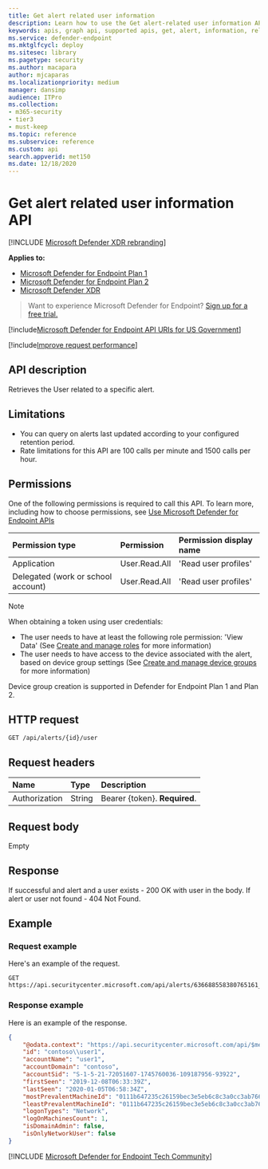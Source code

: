 ```yaml
---
title: Get alert related user information
description: Learn how to use the Get alert-related user information API to retrieve the user related to a specific alert in Microsoft Defender for Endpoint.
keywords: apis, graph api, supported apis, get, alert, information, related, user
ms.service: defender-endpoint
ms.mktglfcycl: deploy
ms.sitesec: library
ms.pagetype: security
ms.author: macapara
author: mjcaparas
ms.localizationpriority: medium
manager: dansimp
audience: ITPro
ms.collection: 
- m365-security
- tier3
- must-keep
ms.topic: reference
ms.subservice: reference
ms.custom: api
search.appverid: met150
ms.date: 12/18/2020
---
```


# Get alert related user information API

[!INCLUDE [Microsoft Defender XDR rebranding](../../../includes/microsoft-defender.md)]

**Applies to:**
- [Microsoft Defender for Endpoint Plan 1](https://go.microsoft.com/fwlink/?linkid=2154037)
- [Microsoft Defender for Endpoint Plan 2](https://go.microsoft.com/fwlink/?linkid=2154037)
- [Microsoft Defender XDR](https://go.microsoft.com/fwlink/?linkid=2118804)


> Want to experience Microsoft Defender for Endpoint? [Sign up for a free trial.](https://signup.microsoft.com/create-account/signup?products=7f379fee-c4f9-4278-b0a1-e4c8c2fcdf7e&ru=https://aka.ms/MDEp2OpenTrial?ocid=docs-wdatp-exposedapis-abovefoldlink)

[!include[Microsoft Defender for Endpoint API URIs for US Government](../../../includes/microsoft-defender-api-usgov.md)]

[!include[Improve request performance](../../../includes/improve-request-performance.md)]

## API description

Retrieves the User related to a specific alert.

## Limitations

- You can query on alerts last updated according to your configured retention period.
- Rate limitations for this API are 100 calls per minute and 1500 calls per hour.

## Permissions

One of the following permissions is required to call this API. To learn more, including how to choose permissions, see [Use Microsoft Defender for Endpoint APIs](apis-intro.md)

Permission type|Permission|Permission display name
:---|:---|:---
Application|User.Read.All|'Read user profiles'
Delegated (work or school account)|User.Read.All|'Read user profiles'

> [!NOTE]
> When obtaining a token using user credentials:
>
> - The user needs to have at least the following role permission: 'View Data' (See [Create and manage roles](../user-roles.md) for more information)
> - The user needs to have access to the device associated with the alert, based on device group settings (See [Create and manage device groups](../machine-groups.md) for more information)
>
> Device group creation is supported in Defender for Endpoint Plan 1 and Plan 2.

## HTTP request

```http
GET /api/alerts/{id}/user
```

## Request headers

Name|Type|Description
:---|:---|:---
Authorization|String|Bearer {token}. **Required**.

## Request body

Empty

## Response

If successful and alert and a user exists - 200 OK with user in the body. If alert or user not found - 404 Not Found.

## Example

### Request example

Here's an example of the request.

```http
GET https://api.securitycenter.microsoft.com/api/alerts/636688558380765161_2136280442/user
```

### Response example

Here is an example of the response.

```json
{
    "@odata.context": "https://api.securitycenter.microsoft.com/api/$metadata#Users/$entity",
    "id": "contoso\\user1",
    "accountName": "user1",
    "accountDomain": "contoso",
    "accountSid": "S-1-5-21-72051607-1745760036-109187956-93922",
    "firstSeen": "2019-12-08T06:33:39Z",
    "lastSeen": "2020-01-05T06:58:34Z",
    "mostPrevalentMachineId": "0111b647235c26159bec3e5eb6c8c3a0cc3ab766",
    "leastPrevalentMachineId": "0111b647235c26159bec3e5eb6c8c3a0cc3ab766",
    "logonTypes": "Network",
    "logOnMachinesCount": 1,
    "isDomainAdmin": false,
    "isOnlyNetworkUser": false
}
```
[!INCLUDE [Microsoft Defender for Endpoint Tech Community](../../../includes/defender-mde-techcommunity.md)]
